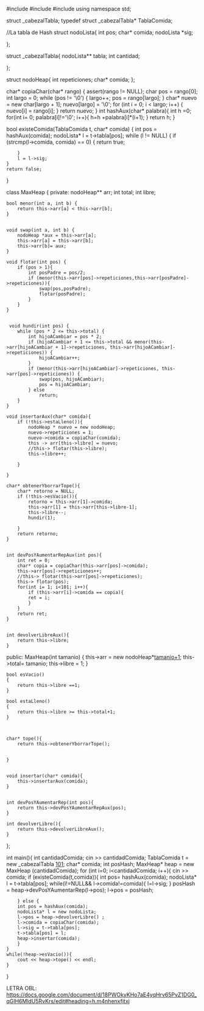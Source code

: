 #include <iostream>
#include <cassert>
#include <cstring>
using namespace std;

struct _cabezalTabla;
typedef struct _cabezalTabla* TablaComida;


//La tabla de Hash
struct nodoLista{
	int pos;
	char* comida;
	nodoLista *sig;


};

struct _cabezalTabla{
	nodoLista** tabla;
	int cantidad;

};

struct nodoHeap{
	int repeticiones;
	char* comida;
};
 

char* copiaChar(char* rango) {
	assert(rango != NULL);
	char pos = rango[0];
	int largo = 0;
	while (pos != '\0') {
		largo++;
		pos = rango[largo];
	}
	char* nuevo = new char[largo + 1];
	nuevo[largo] = '\0';
	for (int i = 0; i < largo; i++) {
		nuevo[i] = rango[i];
	}
	return nuevo;
}
int hashAux(char* palabra){
	int h =0;
	for(int i= 0; palabra[i]!='\0'; i++){
		h=h +palabra[i]*(i+1);
	}
	return h;
}
	

bool existeComida(TablaComida t, char* comida) {
	int pos = hashAux(comida);
	nodoLista* l = t->tabla[pos];
	while (l != NULL) {
		if (strcmp(l->comida, comida) == 0) {
			return true;

		}
		l = l->sig;
	}
	return false;
}


class MaxHeap
{
private:
	nodoHeap** arr;
	int total;
	int libre;

	bool menor(int a, int b) {
        return this->arr[a] < this->arr[b];
	}


	void swap(int a, int b) {
        nodoHeap *aux = this->arr[a];
		this->arr[a] = this->arr[b];
		this->arr[b]= aux;
    }

	void flotar(int pos) {
        if (pos > 1){
			int posPadre = pos/2;
			if (menor(this->arr[pos]->repeticiones,this->arr[posPadre]->repeticiones)){
				swap(pos,posPadre);
				flotar(posPadre);
			}
    	}
	}


	 void hundir(int pos) {
        while (pos * 2 <= this->total) {
            int hijoACambiar = pos * 2;
            if (hijoACambiar + 1 <= this->total && menor(this->arr[hijoACambiar + 1]->repeticiones, this->arr[hijoACambiar]->repeticiones)) {
                hijoACambiar++;
            }
            if (menor(this->arr[hijoACambiar]->repeticiones, this->arr[pos]->repeticiones)) {
                swap(pos, hijoACambiar);
                pos = hijoACambiar;
            } else
                return;
        }
    }

	void insertarAux(char* comida){
		if (!this->estaLleno()){
			nodoHeap * nuevo = new nodoHeap;
			nuevo->repeticiones = 1;
			nuevo->comida = copiaChar(comida);
			this -> arr[this->libre] = nuevo;
			//this-> flotar(this->libre);
			this->libre++;

		}

	}

	char* obtenerYborrarTope(){
		char* retorno = NULL;
		if (!this->esVacio()){
			retorno = this->arr[1]->comida;
			this->arr[1] = this->arr[this->libre-1];
			this->libre--;
			hundir(1);
			
		}
		return retorno;
	}


	int devPosYAumentarRepAux(int pos){
		int ret = 0;
		char* copia = copiaChar(this->arr[pos]->comida);
		this->arr[pos]->repeticiones++;
		//this-> flotar(this->arr[pos]->repeticiones);
		this-> flotar(pos);
		for(int i= 1; i<101; i++){
			if (this->arr[i]->comida == copia){
			ret = i;
			}
		}
		return ret;
	}


	int devolverLibreAux(){
		return this->libre;
	}

public:
	MaxHeap(int tamanio)
	{
		this->arr = new nodoHeap*[tamanio+1]();
		this->total= tamanio;
		this->libre = 1;
	}

	bool esVacio()
	{
		return this->libre ==1;
	}

	bool estaLleno()
	{
		return this->libre >= this->total+1;
	}

	
	
	char* tope(){
		return this->obtenerYborrarTope();


	}


	void insertar(char* comida){
		this->insertarAux(comida);
	}


	int devPosYAumentarRep(int pos){
		return this->devPosYAumentarRepAux(pos);
	}

	int devolverLibre(){
		return this->devolverLibreAux();
	}

};


int main(){
	int cantidadComida;
	cin >> cantidadComida;
	TablaComida t = new _cabezalTabla [101]();
	char* comida;
	int posHash;
	MaxHeap* heap = new MaxHeap (cantidadComida);
	for (int i=0; i<cantidadComida; i++){
		cin >> comida;
		if (existeComida(t,comida)){
			int pos= hashAux(comida);
			nodoLista* l = t->tabla[pos];
			while(l!=NULL&& l->comida!=comida){
				l=l->sig;
			}
			posHash = heap->devPosYAumentarRep(l->pos);
			l->pos = posHash;
			
		} else {
		int pos = hashAux(comida);
		nodoLista* l = new nodoLista;
		l->pos = heap->devolverLibre() ;
		l->comida = copiaChar(comida);
		l->sig = t->tabla[pos];
		t->tabla[pos] = l;
		heap->insertar(comida);
		}
	}
	while(!heap->esVacio()){
		cout << heap->tope() << endl;
	}
}

   
LETRA OBL: https://docs.google.com/document/d/18PWOkyKHo7aE4yqHrv65PvZ1DG0_qGlH6MldU5RvKrs/edit#heading=h.m4nhenxfjtxj

